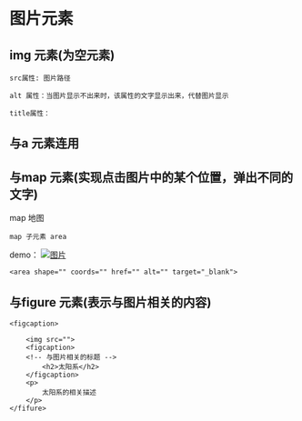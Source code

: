 # 图片元素

## img 元素(为空元素)

    src属性: 图片路径

    alt 属性：当图片显示不出来时，该属性的文字显示出来，代替图片显示

    title属性：

## 与a 元素连用

## 与map 元素(实现点击图片中的某个位置，弹出不同的文字)

map 地图

    map 子元素 area 

demo：
<a href="https://www.baidu.com">
    <img usemap="#solarMap" src="url" alt="图片">
</a>
<map name="solarMap">
<!-- 划分区域 -->
<!-- shape:rect/circle形状， coords：(左上角，右下角)/(x轴，y轴，半径)，-->
    <area shape="" coords="" href="" alt="" target="_blank">
</map>


## 与figure 元素(表示与图片相关的内容)

    <figcaption>
    
        <img src="">
        <figcaption>
        <!-- 与图片相关的标题 -->
            <h2>太阳系</h2>
        </figcaption>
        <p>
            太阳系的相关描述
        </p>
    </fifure>
